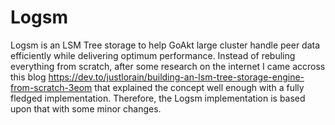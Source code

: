 # Logsm

Logsm is an LSM Tree storage to help GoAkt large cluster handle peer data efficiently while delivering optimum performance.
Instead of rebuling everything from scratch, after some research on the internet I came accross this blog https://dev.to/justlorain/building-an-lsm-tree-storage-engine-from-scratch-3eom
that explained the concept well enough with a fully fledged implementation. Therefore, the Logsm implementation is based upon that with some minor changes.
